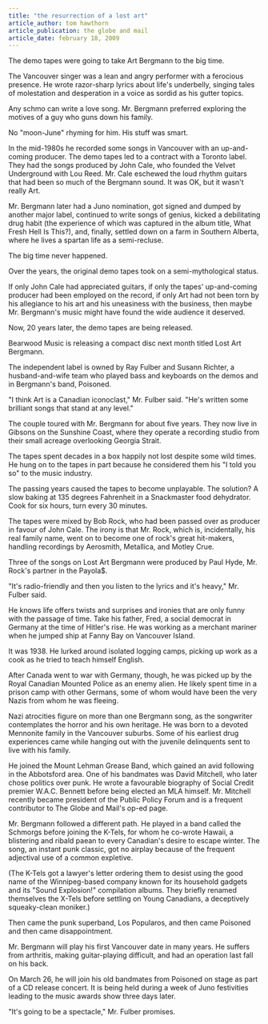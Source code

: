 ```yaml
---
title: "the resurrection of a lost art"
article_author: tom hawthorn
article_publication: the globe and mail
article_date: february 18, 2009
---
```

The demo tapes were going to take Art Bergmann to the big time.  
  
The Vancouver singer was a lean and angry performer with a ferocious presence. He wrote razor-sharp lyrics about life's underbelly, singing tales of molestation and desperation in a voice as sordid as his gutter topics.  
  
Any schmo can write a love song. Mr. Bergmann preferred exploring the motives of a guy who guns down his family.  
  
No "moon-June" rhyming for him. His stuff was smart.  
  
In the mid-1980s he recorded some songs in Vancouver with an up-and-coming producer. The demo tapes led to a contract with a Toronto label. They had the songs produced by John Cale, who founded the Velvet Underground with Lou Reed. Mr. Cale eschewed the loud rhythm guitars that had been so much of the Bergmann sound. It was OK, but it wasn't really Art.  
  
Mr. Bergmann later had a Juno nomination, got signed and dumped by another major label, continued to write songs of genius, kicked a debilitating drug habit (the experience of which was captured in the album title, What Fresh Hell Is This?), and, finally, settled down on a farm in Southern Alberta, where he lives a spartan life as a semi-recluse.  
  
The big time never happened.  
  
Over the years, the original demo tapes took on a semi-mythological status.  
  
If only John Cale had appreciated guitars, if only the tapes' up-and-coming producer had been employed on the record, if only Art had not been torn by his allegiance to his art and his uneasiness with the business, then maybe Mr. Bergmann's music might have found the wide audience it deserved.  
  
Now, 20 years later, the demo tapes are being released.  
  
Bearwood Music is releasing a compact disc next month titled Lost Art Bergmann.  
  
The independent label is owned by Ray Fulber and Susann Richter, a husband-and-wife team who played bass and keyboards on the demos and in Bergmann's band, Poisoned.  
  
"I think Art is a Canadian iconoclast," Mr. Fulber said. "He's written some brilliant songs that stand at any level."  
  
The couple toured with Mr. Bergmann for about five years. They now live in Gibsons on the Sunshine Coast, where they operate a recording studio from their small acreage overlooking Georgia Strait.  
  
The tapes spent decades in a box happily not lost despite some wild times. He hung on to the tapes in part because he considered them his "I told you so" to the music industry.  
  
The passing years caused the tapes to become unplayable. The solution?  A slow baking at 135 degrees Fahrenheit in a Snackmaster food dehydrator. Cook for six hours, turn every 30 minutes.  
  
The tapes were mixed by Bob Rock, who had been passed over as producer in favour of John Cale. The irony is that Mr. Rock, which is, incidentally, his real family name, went on to become one of rock's great hit-makers, handling recordings by Aerosmith, Metallica, and Motley Crue.  
  
Three of the songs on Lost Art Bergmann were produced by Paul Hyde, Mr. Rock's partner in the Payola$.  
  
"It's radio-friendly and then you listen to the lyrics and it's heavy," Mr. Fulber said.  
  
He knows life offers twists and surprises and ironies that are only funny with the passage of time. Take his father, Fred, a social democrat in Germany at the time of Hitler's rise. He was working as a merchant mariner when he jumped ship at Fanny Bay on Vancouver Island.  
  
It was 1938. He lurked around isolated logging camps, picking up work as a cook as he tried to teach himself English.  
  
After Canada went to war with Germany, though, he was picked up by the Royal Canadian Mounted Police as an enemy alien. He likely spent time in a prison camp with other Germans, some of whom would have been the very Nazis from whom he was fleeing.  
  
Nazi atrocities figure on more than one Bergmann song, as the songwriter contemplates the horror and his own heritage. He was born to a devoted Mennonite family in the Vancouver suburbs. Some of his earliest drug experiences came while hanging out with the juvenile delinquents sent to live with his family.  
  
He joined the Mount Lehman Grease Band, which gained an avid following in the Abbotsford area. One of his bandmates was David Mitchell, who later chose politics over punk. He wrote a favourable biography of Social Credit premier W.A.C. Bennett before being elected an MLA himself. Mr. Mitchell recently became president of the Public Policy Forum and is a frequent contributor to The Globe and Mail's op-ed page.  
  
Mr. Bergmann followed a different path. He played in a band called the Schmorgs before joining the K-Tels, for whom he co-wrote Hawaii, a blistering and ribald paean to every Canadian's desire to escape winter. The song, an instant punk classic, got no airplay because of the frequent adjectival use of a common expletive.  
  
(The K-Tels got a lawyer's letter ordering them to desist using the good name of the Winnipeg-based company known for its household gadgets and its "Sound Explosion!" compilation albums. They briefly renamed themselves the X-Tels before settling on Young Canadians, a deceptively squeaky-clean moniker.)  
  
Then came the punk superband, Los Popularos, and then came Poisoned and then came disappointment.  
  
Mr. Bergmann will play his first Vancouver date in many years. He suffers from arthritis, making guitar-playing difficult, and had an operation last fall on his back.  
  
On March 26, he will join his old bandmates from Poisoned on stage as part of a CD release concert. It is being held during a week of Juno festivities leading to the music awards show three days later.  
  
"It's going to be a spectacle," Mr. Fulber promises.  
